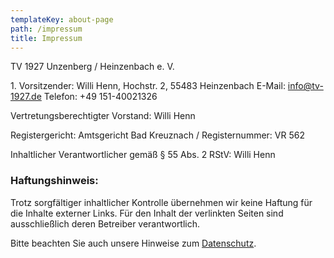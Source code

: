 ```yaml
---
templateKey: about-page
path: /impressum
title: Impressum
---
```

TV 1927 Unzenberg / Heinzenbach e. V.

&#8291;1. Vorsitzender: Willi Henn, Hochstr. 2, 55483 Heinzenbach
E-Mail: info@tv-1927.de
Telefon: +49 151-40021326

Vertretungsberechtigter Vorstand: Willi Henn

Registergericht: Amtsgericht Bad Kreuznach / Registernummer: VR 562

Inhaltlicher Verantwortlicher gemäß § 55 Abs. 2 RStV: Willi Henn

### Haftungshinweis: 
Trotz sorgfältiger inhaltlicher Kontrolle übernehmen wir keine Haftung für die Inhalte externer Links. Für den Inhalt der verlinkten Seiten sind ausschließlich deren Betreiber verantwortlich.

Bitte beachten Sie auch unsere Hinweise zum [Datenschutz](/datenschutz).